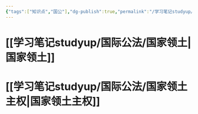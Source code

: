 ```yaml
---
{"tags":["知识点","国公"],"dg-publish":true,"permalink":"/学习笔记studyup/国际公法/领土法/","dgPassFrontmatter":true,"created":"2024-11-08T14:34:25.223+08:00","updated":"2024-11-08T15:25:16.467+08:00"}
---
```


# [[学习笔记studyup/国际公法/国家领土\|国家领土]]
# [[学习笔记studyup/国际公法/国家领土主权\|国家领土主权]]